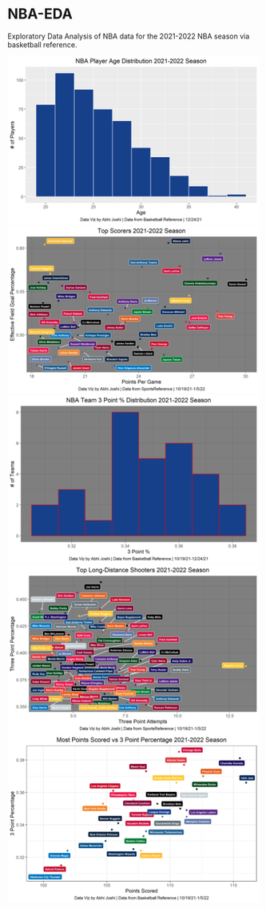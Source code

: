 # NBA-EDA

Exploratory Data Analysis of NBA data for the 2021-2022 NBA season via basketball reference.

<img src="./Player_Age_Distribution .png">

<img src="Top_Scorers_1-5-22.png">

<img src="Three_Point_Distribution_12-24-21.png">

<img src="NBA_3Point_Shooting_Leaders_1-5-22.png">

<img src="PS_3PPct_1-5-22.png">
